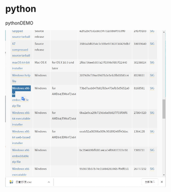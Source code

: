 # python

pythonDEMO


![01.jpg](https://raw.githubusercontent.com/mokaki/python/master/img/01.jpg)
